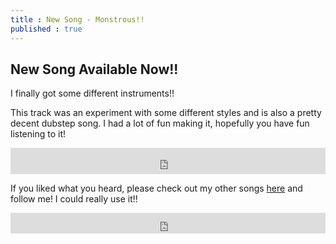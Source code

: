 ```yaml
---
title : New Song - Monstrous!!
published : true
---
```

<h2>New Song Available Now!!</h2>
<p>I finally got some different instruments!!</p>
<p>This track was an experiment with some different styles and is also a pretty decent dubstep song. I had a lot of fun making it, hopefully you have fun listening to it!</p>
<iframe style="border: 0; width: 100%; height: 42px;" src="https://bandcamp.com/EmbeddedPlayer/album=1126168699/size=small/bgcol=333333/linkcol=0f91ff/artwork=none/transparent=true/" seamless>Monstrous (Single) by Samurai Owl</iframe>
<p>If you liked what you heard, please check out my other songs <a href="https://samuraiowl.bandcamp.com">here</a> and follow me! I could really use it!!</p>
<iframe scrolling="no" style="border: 0;width: 100%;height: 33px;" src="https://bandcamp.com/band_follow_button_classic/783609325"></iframe>
